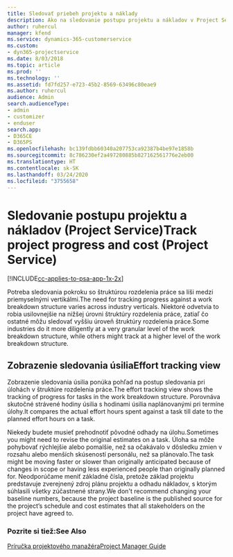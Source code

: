```yaml
---
title: Sledovať priebeh projektu a náklady
description: Ako na sledovanie postupu projektu a nákladov v Project Service
author: ruhercul
manager: kfend
ms.service: dynamics-365-customerservice
ms.custom:
- dyn365-projectservice
ms.date: 8/03/2018
ms.topic: article
ms.prod: ''
ms.technology: ''
ms.assetid: fd7fd257-e723-45b2-8569-63496c80eae9
ms.author: ruhercul
audience: Admin
search.audienceType:
- admin
- customizer
- enduser
search.app:
- D365CE
- D365PS
ms.openlocfilehash: bc139fdbb60340a207753ca92387b4be97e1858b
ms.sourcegitcommit: 8c786230ef2a497280885b827162561776e2eb00
ms.translationtype: HT
ms.contentlocale: sk-SK
ms.lasthandoff: 03/24/2020
ms.locfileid: "3755658"
---
```

# <a name="track-project-progress-and-cost-project-service"></a><span data-ttu-id="62b80-103">Sledovanie postupu projektu a nákladov (Project Service)</span><span class="sxs-lookup"><span data-stu-id="62b80-103">Track project progress and cost (Project Service)</span></span>

[!INCLUDE[cc-applies-to-psa-app-1x-2x](../includes/cc-applies-to-psa-app-1x-2x.md)]

<span data-ttu-id="62b80-104">Potreba sledovania pokroku so štruktúrou rozdelenia práce sa líši medzi priemyselnými vertikálmi.</span><span class="sxs-lookup"><span data-stu-id="62b80-104">The need for tracking progress against a work breakdown structure varies across industry verticals.</span></span> <span data-ttu-id="62b80-105">Niektoré odvetvia to robia usilovnejšie na nižšej úrovni štruktúry rozdelenia práce, zatiaľ čo ostatné môžu sledovať vyššiu úroveň štruktúry rozdelenia práce.</span><span class="sxs-lookup"><span data-stu-id="62b80-105">Some industries do it more diligently at a very granular level of the work breakdown structure, while others might track at a higher level of the work breakdown structure.</span></span>  
  
## <a name="effort-tracking-view"></a><span data-ttu-id="62b80-106">Zobrazenie sledovania úsilia</span><span class="sxs-lookup"><span data-stu-id="62b80-106">Effort tracking view</span></span>  
<span data-ttu-id="62b80-107">Zobrazenie sledovania úsilia ponúka pohľad na postup sledovania pri úlohách v štruktúre rozdelenia práce.</span><span class="sxs-lookup"><span data-stu-id="62b80-107">The effort tracking view shows the tracking of progress for tasks in the work breakdown structure.</span></span> <span data-ttu-id="62b80-108">Porovnáva skutočné strávené hodiny úsilia s hodinami úsilia naplánovanými pri termíne úlohy.</span><span class="sxs-lookup"><span data-stu-id="62b80-108">It compares the actual effort hours spent against a task till date to the planned effort hours on a task.</span></span>  
  
<span data-ttu-id="62b80-109">Niekedy budete musieť prehodnotiť pôvodné odhady na úlohu.</span><span class="sxs-lookup"><span data-stu-id="62b80-109">Sometimes you might need to revise the original estimates on a task.</span></span> <span data-ttu-id="62b80-110">Úloha sa môže pohybovať rýchlejšie alebo pomalšie, než sa očakávalo v dôsledku zmien v rozsahu alebo menších skúseností personálu, než sa plánovalo.</span><span class="sxs-lookup"><span data-stu-id="62b80-110">The task might be moving faster or slower than originally anticipated because of changes in scope or having less experienced people than originally planned for.</span></span> <span data-ttu-id="62b80-111">Neodporúčame meniť základné čísla, pretože základ projektu predstavuje zverejnený zdroj plánu projektu a odhadu nákladov, s ktorým súhlasili všetky zúčastnené strany.</span><span class="sxs-lookup"><span data-stu-id="62b80-111">We don't recommend changing your baseline numbers, because the project baseline is the published source for the project’s schedule and cost estimates that all stakeholders on the project have agreed to.</span></span>  
  
### <a name="see-also"></a><span data-ttu-id="62b80-112">Pozrite si tiež:</span><span class="sxs-lookup"><span data-stu-id="62b80-112">See Also</span></span>  
 [<span data-ttu-id="62b80-113">Príručka projektového manažéra</span><span class="sxs-lookup"><span data-stu-id="62b80-113">Project Manager Guide</span></span>](../project-service/project-manager-guide.md)

